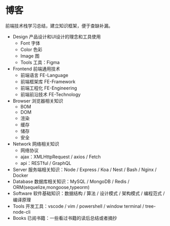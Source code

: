 # 博客

前端技术栈学习总结，建立知识框架，便于查缺补漏。
- Design 产品设计和UI设计的理念和工具使用
  - Font 字体
  - Color 色彩
  - Image 图
  - Tools 工具：Figma
- Frontend 前端通用技术
  - 前端语言 FE-Language
  - 前端框架库 FE-Framework
  - 前端工程化 FE-Engineering
  - 前端前沿技术 FE-Technology
- Browser 浏览器相关知识
  - BOM
  - DOM
  - 渲染
  - 缓存
  - 储存
  - 安全
- Network 网络相关知识
  - 网络协议
  - ajax：XMLHttpRequest / axios / Fetch
  - api：RESTful / GraphQL
- Server 服务端相关知识：Node / Express / Koa / Nest / Bash / Nginx / Docker
- Database 数据库相关知识：MySQL / MongoDB / Redis / ORM(sequelize,mongoose,typeorm)
- Software 软件基础知识：数据结构 / 算法 / 设计模式 / 架构模式 / 编程范式 / 编译原理
- Tools 开发工具：vscode / vim / powershell / window terminal / tree-node-cli
- Books 已阅书籍：一些看过书籍的读后总结或者摘抄